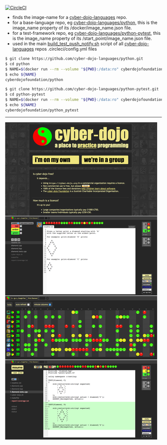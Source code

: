 
[![CircleCI](https://circleci.com/gh/cyber-dojo-languages/image_namer.svg?style=svg)](https://circleci.com/gh/cyber-dojo-languages/image_namer)

- finds the image-name for a [cyber-dojo-languages](https://github.com/cyber-dojo-languages) repo.
- for a base-language repo, eg [cyber-dojo-languages/python](https://github.com/cyber-dojo-languages/python), this is the image_name property of its /docker/image_name.json file.
- for a test-framework repo, eg [cyber-dojo-languages/python-pytest](https://github.com/cyber-dojo-languages/python-pytest), this is the image_name property of its /start_point/image_name.json file.
- used in the main [build_test_push_notify.sh](https://github.com/cyber-dojo-languages/image_builder/blob/master/build_test_push_notify.sh) script of all [cyber-dojo-languages](https://github.com/cyber-dojo-languages) repos .circleci/config.yml files

```bash
$ git clone https://github.com/cyber-dojo-languages/python.git
$ cd python
$ NAME=$(docker run --rm --volume "${PWD}:/data:ro" cyberdojofoundation/image_namer)
$ echo ${NAME}
cyberdojofoundation/python
```

```bash
$ git clone https://github.com/cyber-dojo-languages/python-pytest.git
$ cd python-pytest
$ NAME=$(docker run --rm --volume "${PWD}:/data:ro" cyberdojofoundation/image_namer)
$ echo ${NAME}
cyberdojofoundation/python_pytest
```

- - - -

![cyber-dojo.org home page](https://github.com/cyber-dojo/cyber-dojo/blob/master/shared/home_page_snapshot.png)
